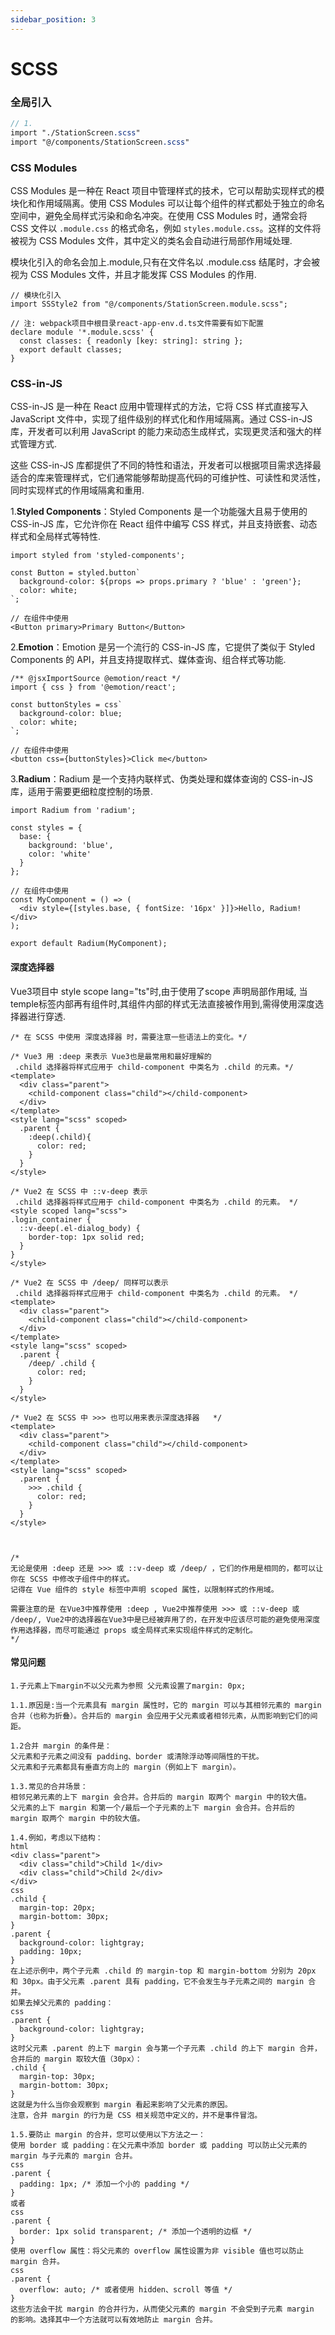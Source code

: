 ```yaml
---
sidebar_position: 3
---
```


# SCSS

### 全局引入

```scss
// 1. 
import "./StationScreen.scss"
import "@/components/StationScreen.scss"

```

### CSS Modules

CSS Modules 是一种在 React 项目中管理样式的技术，它可以帮助实现样式的模块化和作用域隔离。使用 CSS Modules 可以让每个组件的样式都处于独立的命名空间中，避免全局样式污染和命名冲突。在使用 CSS Modules 时，通常会将 CSS 文件以 `.module.css` 的格式命名，例如 `styles.module.css`。这样的文件将被视为 CSS Modules 文件，其中定义的类名会自动进行局部作用域处理.

模块化引入的命名会加上.module,只有在文件名以 .module.css 结尾时，才会被视为 CSS Modules 文件，并且才能发挥 CSS Modules 的作用.

```tsx
// 模块化引入
import SSStyle2 from "@/components/StationScreen.module.scss"; 

// 注: webpack项目中根目录react-app-env.d.ts文件需要有如下配置
declare module '*.module.scss' {
  const classes: { readonly [key: string]: string };
  export default classes;
}
```

### CSS-in-JS

CSS-in-JS 是一种在 React 应用中管理样式的方法，它将 CSS 样式直接写入 JavaScript 文件中，实现了组件级别的样式化和作用域隔离。通过 CSS-in-JS 库，开发者可以利用 JavaScript 的能力来动态生成样式，实现更灵活和强大的样式管理方式.

这些 CSS-in-JS 库都提供了不同的特性和语法，开发者可以根据项目需求选择最适合的库来管理样式，它们通常能够帮助提高代码的可维护性、可读性和灵活性，同时实现样式的作用域隔禽和重用.

1.**Styled Components**：Styled Components 是一个功能强大且易于使用的 CSS-in-JS 库，它允许你在 React 组件中编写 CSS 样式，并且支持嵌套、动态样式和全局样式等特性.

```tsx
import styled from 'styled-components';

const Button = styled.button`
  background-color: ${props => props.primary ? 'blue' : 'green'};
  color: white;
`;

// 在组件中使用
<Button primary>Primary Button</Button>
```

2.**Emotion**：Emotion 是另一个流行的 CSS-in-JS 库，它提供了类似于 Styled Components 的 API，并且支持提取样式、媒体查询、组合样式等功能.

```tsx
/** @jsxImportSource @emotion/react */
import { css } from '@emotion/react';

const buttonStyles = css`
  background-color: blue;
  color: white;
`;

// 在组件中使用
<button css={buttonStyles}>Click me</button>
```

3.**Radium**：Radium 是一个支持内联样式、伪类处理和媒体查询的 CSS-in-JS 库，适用于需要更细粒度控制的场景.

```tsx
import Radium from 'radium';

const styles = {
  base: {
    background: 'blue',
    color: 'white'
  }
};

// 在组件中使用
const MyComponent = () => (
  <div style={[styles.base, { fontSize: '16px' }]}>Hello, Radium!</div>
);

export default Radium(MyComponent);
```







#### **深度选择器**

Vue3项目中 style scope lang="ts"时,由于使用了scope 声明局部作用域,
当temple标签内部再有组件时,其组件内部的样式无法直接被作用到,需得使用深度选择器进行穿透.

```vue
/* 在 SCSS 中使用 深度选择器 时，需要注意一些语法上的变化。*/

/* Vue3 用 :deep 来表示 Vue3也是最常用和最好理解的
 .child 选择器将样式应用于 child-component 中类名为 .child 的元素。*/
<template>
  <div class="parent">
    <child-component class="child"></child-component>
  </div>
</template>
<style lang="scss" scoped>
  .parent {
    :deep(.child){
      color: red;
    }
  }
</style>

/* Vue2 在 SCSS 中 ::v-deep 表示 
 .child 选择器将样式应用于 child-component 中类名为 .child 的元素。 */
<style scoped lang="scss">
.login_container {
  ::v-deep(.el-dialog_body) {
    border-top: 1px solid red;
  }
}
</style>

/* Vue2 在 SCSS 中 /deep/ 同样可以表示 
 .child 选择器将样式应用于 child-component 中类名为 .child 的元素。 */
<template>
  <div class="parent">
    <child-component class="child"></child-component>
  </div>
</template>
<style lang="scss" scoped>
  .parent {
    /deep/ .child {
      color: red;
    }
  }
</style>

/* Vue2 在 SCSS 中 >>> 也可以用来表示深度选择器   */
<template>
  <div class="parent">
    <child-component class="child"></child-component>
  </div>
</template>
<style lang="scss" scoped>
  .parent {
    >>> .child {
      color: red;
    }
  }
</style>



/*
无论是使用 :deep 还是 >>> 或 ::v-deep 或 /deep/ ，它们的作用是相同的，都可以让你在 SCSS 中修改子组件中的样式。
记得在 Vue 组件的 style 标签中声明 scoped 属性，以限制样式的作用域。

需要注意的是 在Vue3中推荐使用 :deep , Vue2中推荐使用 >>> 或 ::v-deep 或 /deep/, Vue2中的选择器在Vue3中是已经被弃用了的，在开发中应该尽可能的避免使用深度作用选择器，而尽可能通过 props 或全局样式来实现组件样式的定制化。
*/
```

#### 常见问题

```text
1.子元素上下margin不以父元素为参照 父元素设置了margin: 0px;

1.1.原因是:当一个元素具有 margin 属性时，它的 margin 可以与其相邻元素的 margin 合并（也称为折叠）。合并后的 margin 会应用于父元素或者相邻元素，从而影响到它们的间距。

1.2合并 margin 的条件是：
父元素和子元素之间没有 padding、border 或清除浮动等间隔性的干扰。
父元素和子元素都具有垂直方向上的 margin（例如上下 margin）。

1.3.常见的合并场景：
相邻兄弟元素的上下 margin 会合并。合并后的 margin 取两个 margin 中的较大值。
父元素的上下 margin 和第一个/最后一个子元素的上下 margin 会合并。合并后的 margin 取两个 margin 中的较大值。

1.4.例如，考虑以下结构：
html
<div class="parent">
  <div class="child">Child 1</div>
  <div class="child">Child 2</div>
</div>
css
.child {
  margin-top: 20px;
  margin-bottom: 30px;
}
.parent {
  background-color: lightgray;
  padding: 10px;
}
在上述示例中，两个子元素 .child 的 margin-top 和 margin-bottom 分别为 20px 和 30px。由于父元素 .parent 具有 padding，它不会发生与子元素之间的 margin 合并。
如果去掉父元素的 padding：
css
.parent {
  background-color: lightgray;
}
这时父元素 .parent 的上下 margin 会与第一个子元素 .child 的上下 margin 合并，合并后的 margin 取较大值（30px）：
.child {
  margin-top: 30px;
  margin-bottom: 30px;
}
这就是为什么当你会观察到 margin 看起来影响了父元素的原因。
注意，合并 margin 的行为是 CSS 相关规范中定义的，并不是事件冒泡。

1.5.要防止 margin 的合并，您可以使用以下方法之一：
使用 border 或 padding：在父元素中添加 border 或 padding 可以防止父元素的 margin 与子元素的 margin 合并。
css
.parent {
  padding: 1px; /* 添加一个小的 padding */
}
或者
css
.parent {
  border: 1px solid transparent; /* 添加一个透明的边框 */
}
使用 overflow 属性：将父元素的 overflow 属性设置为非 visible 值也可以防止 margin 合并。
css
.parent {
  overflow: auto; /* 或者使用 hidden、scroll 等值 */
}
这些方法会干扰 margin 的合并行为，从而使父元素的 margin 不会受到子元素 margin 的影响。选择其中一个方法就可以有效地防止 margin 合并。
```


